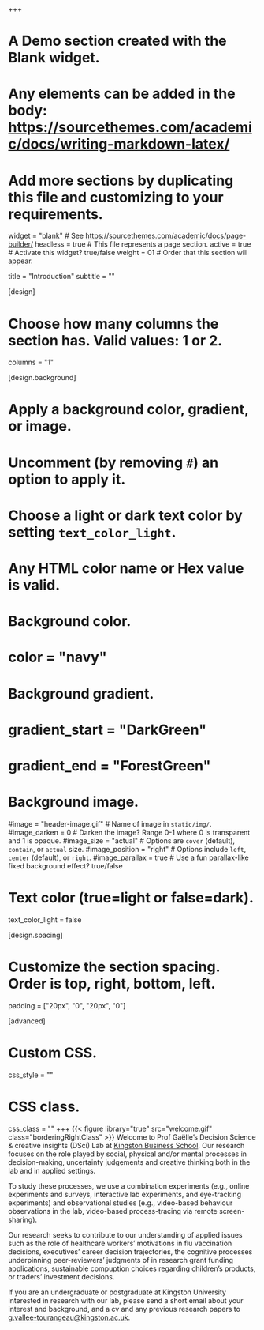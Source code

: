 +++
# A Demo section created with the Blank widget.
# Any elements can be added in the body: https://sourcethemes.com/academic/docs/writing-markdown-latex/
# Add more sections by duplicating this file and customizing to your requirements.

widget = "blank"  # See https://sourcethemes.com/academic/docs/page-builder/
headless = true  # This file represents a page section.
active = true  # Activate this widget? true/false
weight = 01  # Order that this section will appear.

title = "Introduction"
subtitle = ""



[design]
  # Choose how many columns the section has. Valid values: 1 or 2.
  columns = "1"

[design.background]
  # Apply a background color, gradient, or image.
  #   Uncomment (by removing `#`) an option to apply it.
  #   Choose a light or dark text color by setting `text_color_light`.
  #   Any HTML color name or Hex value is valid.

  # Background color.
  # color = "navy"
  
  # Background gradient.
  # gradient_start = "DarkGreen"
  # gradient_end = "ForestGreen"
  
  # Background image.
  #image = "header-image.gif"  # Name of image in `static/img/`.
  #image_darken = 0  # Darken the image? Range 0-1 where 0 is transparent and 1 is opaque.
  #image_size = "actual"  #  Options are `cover` (default), `contain`, or `actual` size.
  #image_position = "right"  # Options include `left`, `center` (default), or `right`.
  #image_parallax = true  # Use a fun parallax-like fixed background effect? true/false
  
  # Text color (true=light or false=dark).
  text_color_light = false

[design.spacing]
  # Customize the section spacing. Order is top, right, bottom, left.
  padding = ["20px", "0", "20px", "0"]

[advanced]
 # Custom CSS. 
 css_style = ""
 
 # CSS class.
 css_class = ""
+++
{{< figure library="true" src="welcome.gif" class="borderingRightClass" >}}
Welcome to Prof Gaëlle’s Decision Science & creative insights (DSci) Lab at [Kingston Business School](https://www.kingston.ac.uk/faculties/faculty-of-business-and-social-sciences/schools/kingston-business-school/). Our research focuses on the role played by social, physical and/or mental processes in decision-making, uncertainty judgements and creative thinking both in the lab and in applied settings.

To study these processes, we use a combination experiments (e.g., online experiments and surveys, interactive lab experiments, and eye-tracking experiments) and observational studies (e.g., video-based behaviour observations in the lab, video-based process-tracing via remote screen-sharing).

Our research seeks to contribute to our understanding of applied issues such as the role of healthcare workers’ motivations in flu vaccination decisions, executives’ career decision trajectories, the cognitive processes underpinning peer-reviewers’ judgments of in research grant funding applications, sustainable compuption choices regarding children’s products, or traders’ investment decisions.

If you are an undergraduate or postgraduate at Kingston University interested in research with our lab, please send a short email about your interest and background, and a cv and any previous research papers to [g.vallee-tourangeau@kingston.ac.uk](mailto:g.vallee-tourangeau@kingston.ac.uk).
